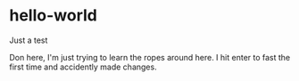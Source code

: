 # hello-world
Just a test

Don here, I'm just trying to learn the ropes around here.  I hit enter to fast the first time and accidently made changes.
